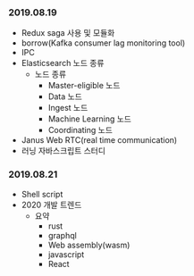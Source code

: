 ### 2019.08.19
- Redux saga 사용 및 모듈화
- borrow(Kafka consumer lag monitoring tool)
- IPC
- Elasticsearch 노드 종류
   - 노드 종류
      - Master-eligible 노드
      - Data 노드
      - Ingest 노드
      - Machine Learning 노드
      - Coordinating 노드
- Janus Web RTC(real time communication)
- 러닝 자바스크립트 스터디

### 2019.08.21    
- Shell script
- 2020 개발 트렌드
   - 요약
      - rust
      - graphql
      - Web assembly(wasm)
      - javascript
      - React
